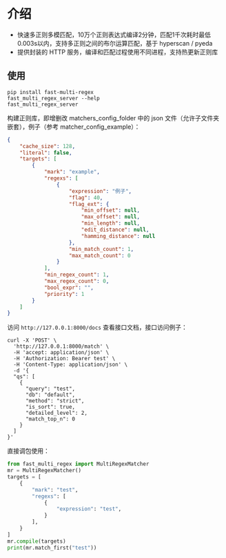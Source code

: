 # 介绍

- 快速多正则多模匹配，10万个正则表达式编译2分钟，匹配1千次耗时最低0.003s以内，支持多正则之间的布尔运算匹配，基于 hyperscan / pyeda
- 提供封装的 HTTP 服务，编译和匹配过程使用不同进程，支持热更新正则库

## 使用
```shell
pip install fast-multi-regex
fast_multi_regex_server --help
fast_multi_regex_server
```

构建正则库，即增删改 matchers_config_folder 中的 json 文件（允许子文件夹嵌套），例子（参考 matcher_config_example）：
```json
{
    "cache_size": 128,
    "literal": false,
    "targets": [
        {
            "mark": "example",
            "regexs": [
                {
                    "expression": "例子",
                    "flag": 40,
                    "flag_ext": {
                        "min_offset": null,
                        "max_offset": null,
                        "min_length": null,
                        "edit_distance": null,
                        "hamming_distance": null
                    },
                    "min_match_count": 1,
                    "max_match_count": 0
                }
            ],
            "min_regex_count": 1,
            "max_regex_count": 0,
            "bool_expr": "",
            "priority": 1
        }
    ]
}
```

访问 `http://127.0.0.1:8000/docs` 查看接口文档，接口访问例子：
```shell
curl -X 'POST' \
  'http://127.0.0.1:8000/match' \
  -H 'accept: application/json' \
  -H 'Authorization: Bearer test' \
  -H 'Content-Type: application/json' \
  -d '{
  "qs": [
    {
      "query": "test",
      "db": "default",
      "method": "strict",
      "is_sort": true,
      "detailed_level": 2,
      "match_top_n": 0
    }
  ]
}'
```

直接调包使用：
```python
from fast_multi_regex import MultiRegexMatcher
mr = MultiRegexMatcher()
targets = [
    {
        "mark": "test",
        "regexs": [
            {
                "expression": "test",
            }
        ],
    }
]
mr.compile(targets)
print(mr.match_first("test"))
```
